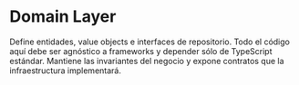 # Domain Layer

Define entidades, value objects e interfaces de repositorio. Todo el código aquí debe ser agnóstico a frameworks y depender sólo de TypeScript estándar. Mantiene las invariantes del negocio y expone contratos que la infraestructura implementará.
